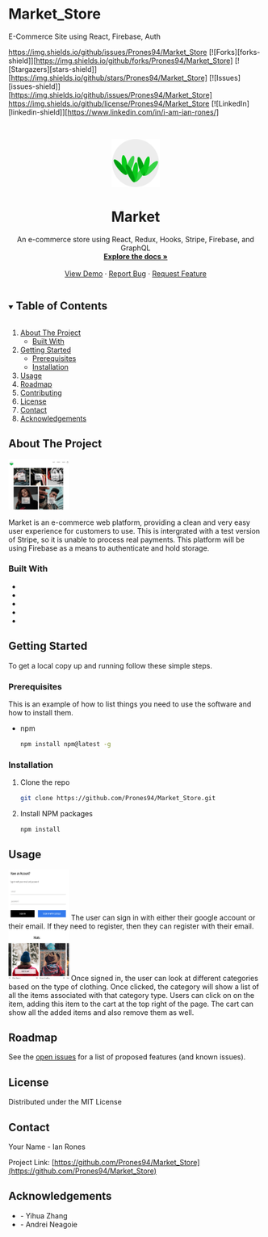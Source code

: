# Market_Store
E-Commerce Site using React, Firebase, Auth

https://img.shields.io/github/issues/Prones94/Market_Store
[![Forks][forks-shield]][https://img.shields.io/github/forks/Prones94/Market_Store]
[![Stargazers][stars-shield]][https://img.shields.io/github/stars/Prones94/Market_Store]
[![Issues][issues-shield]][https://img.shields.io/github/issues/Prones94/Market_Store]
https://img.shields.io/github/license/Prones94/Market_Store
[![LinkedIn][linkedin-shield]][https://www.linkedin.com/in/i-am-ian-rones/]



<!-- PROJECT LOGO -->
<br />
<p align="center">
  <a href="https://github.com/Prones94/Market_Store">
    <img src="src/assets/market.png" alt="Market" width="95" height="95">
  </a>

  <h1 align="center">Market</h1>

  <p align="center">
    An e-commerce store using React, Redux, Hooks, Stripe, Firebase, and GraphQL
    <br />
    <a href="https://github.com/Prones94/Market_Store"><strong>Explore the docs »</strong></a>
    <br />
    <br />
    <a href="https://git.heroku.com/floating-eyrie-85770.git">View Demo</a>
    ·
    <a href="https://github.com/Prones94/Market_Store/issues">Report Bug</a>
    ·
    <a href="https://github.com/Prones94/Market_Store/issues">Request Feature</a>
  </p>
</p>



<!-- TABLE OF CONTENTS -->
<details open="open">
  <summary><h2 style="display: inline-block">Table of Contents</h2></summary>
  <ol>
    <li>
      <a href="#about-the-project">About The Project</a>
      <ul>
        <li><a href="#built-with">Built With</a></li>
      </ul>
    </li>
    <li>
      <a href="#getting-started">Getting Started</a>
      <ul>
        <li><a href="#prerequisites">Prerequisites</a></li>
        <li><a href="#installation">Installation</a></li>
      </ul>
    </li>
    <li><a href="#usage">Usage</a></li>
    <li><a href="#roadmap">Roadmap</a></li>
    <li><a href="#contributing">Contributing</a></li>
    <li><a href="#license">License</a></li>
    <li><a href="#contact">Contact</a></li>
    <li><a href="#acknowledgements">Acknowledgements</a></li>
  </ol>
</details>



<!-- ABOUT THE PROJECT -->
## About The Project

<img src="src/assets/Market_3.png" alt="Main Page" width="120" height="100">


Market is an e-commerce web platform, providing a clean and very easy user experience for customers to use. This is intergrated with a test version of Stripe, so it is unable to process real payments. This platform will be using Firebase as a means to authenticate and hold storage.


### Built With

* [](React)
* [](Redux)
* [](GraphQL)
* [](SASS)
* [](Firebase)



<!-- GETTING STARTED -->
## Getting Started

To get a local copy up and running follow these simple steps.

### Prerequisites

This is an example of how to list things you need to use the software and how to install them.
* npm
  ```sh
  npm install npm@latest -g
  ```

### Installation

1. Clone the repo
   ```sh
   git clone https://github.com/Prones94/Market_Store.git
   ```
2. Install NPM packages
   ```sh
   npm install
   ```



<!-- USAGE EXAMPLES -->
## Usage

<img src="src/assets/Market_2.png" alt="Sign In" width="120" height="100">
The user can sign in with either their google account or their email. If they need to register, then they can register with their email.

<img src="src/assets/Market_1.png" alt="Items" width="120" height="100">
Once signed in, the user can look at different categories based on the type of clothing. Once clicked, the category will show a list of all the items associated with that category type. Users can click on on the item, adding this item to the cart at the top right of the page. The cart can show all the added items and also remove them as well.

<!-- ROADMAP -->
## Roadmap

See the [open issues](https://github.com/Prones94/Market_Store/issues) for a list of proposed features (and known issues).



<!-- CONTRIBUTING -->

<!-- LICENSE -->
## License

Distributed under the MIT License



<!-- CONTACT -->
## Contact

Your Name - Ian Rones

Project Link: [https://github.com/Prones94/Market_Store](https://github.com/Prones94/Market_Store)



<!-- ACKNOWLEDGEMENTS -->
## Acknowledgements

* [](https://github.com/ZhangMYihua) - Yihua Zhang
* []() - Andrei Neagoie

